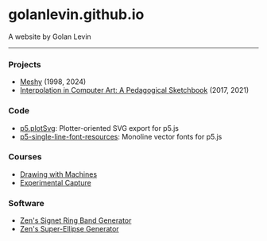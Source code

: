 # golanlevin.github.io

A website by Golan Levin 

---

### Projects

* [Meshy](meshy/index.html) (1998, 2024)
* [Interpolation in Computer Art: A Pedagogical Sketchbook](interpolation_sketchbook/README.md) (2017, 2021)


### Code

* [p5.plotSvg](https://github.com/golanlevin/p5.plotSvg): Plotter-oriented SVG export for p5.js
* [p5-single-line-font-resources](https://github.com/golanlevin/p5-single-line-font-resources): Monoline vector fonts for p5.js


### Courses

* [Drawing with Machines](https://github.com/golanlevin/DrawingWithMachines)
* [Experimental Capture](https://github.com/golanlevin/ExperimentalCapture)


### Software

* [Zen's Signet Ring Band Generator](ring/index.html)
* [Zen's Super-Ellipse Generator](ellipse/index.html)


